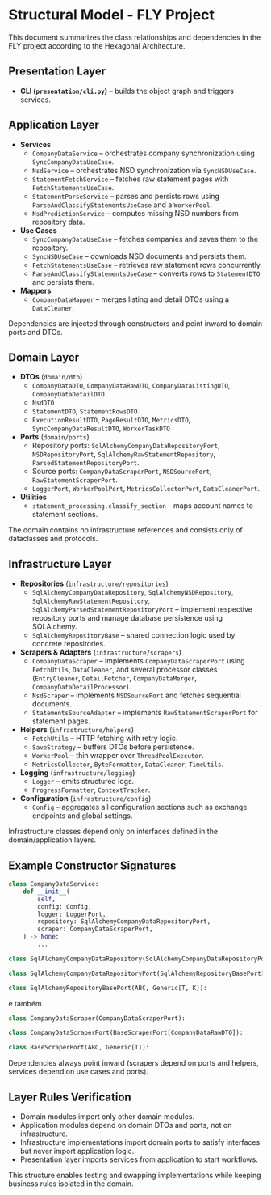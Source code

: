 # Structural Model - FLY Project

This document summarizes the class relationships and dependencies in the FLY project according to the Hexagonal Architecture.

## Presentation Layer
- **CLI (`presentation/cli.py`)** – builds the object graph and triggers services.

## Application Layer
- **Services**
  - `CompanyDataService` – orchestrates company synchronization using `SyncCompanyDataUseCase`.
  - `NsdService` – orchestrates NSD synchronization via `SyncNSDUseCase`.
  - `StatementFetchService` – fetches raw statement pages with `FetchStatementsUseCase`.
  - `StatementParseService` – parses and persists rows using `ParseAndClassifyStatementsUseCase` and a `WorkerPool`.
  - `NsdPredictionService` – computes missing NSD numbers from repository data.
- **Use Cases**
  - `SyncCompanyDataUseCase` – fetches companies and saves them to the repository.
  - `SyncNSDUseCase` – downloads NSD documents and persists them.
  - `FetchStatementsUseCase` – retrieves raw statement rows concurrently.
  - `ParseAndClassifyStatementsUseCase` – converts rows to `StatementDTO` and persists them.
- **Mappers**
  - `CompanyDataMapper` – merges listing and detail DTOs using a `DataCleaner`.

Dependencies are injected through constructors and point inward to domain ports and DTOs.

## Domain Layer
- **DTOs** (`domain/dto`)
  - `CompanyDataDTO`, `CompanyDataRawDTO`, `CompanyDataListingDTO`, `CompanyDataDetailDTO`
  - `NsdDTO`
  - `StatementDTO`, `StatementRowsDTO`
  - `ExecutionResultDTO`, `PageResultDTO`, `MetricsDTO`, `SyncCompanyDataResultDTO`, `WorkerTaskDTO`
- **Ports** (`domain/ports`)
  - Repository ports: `SqlAlchemyCompanyDataRepositoryPort`, `NSDRepositoryPort`, `SqlAlchemyRawStatementRepository`, `ParsedStatementRepositoryPort`.
  - Source ports: `CompanyDataScraperPort`, `NSDSourcePort`, `RawStatementScraperPort`.
  - `LoggerPort`, `WorkerPoolPort`, `MetricsCollectorPort`, `DataCleanerPort`.
- **Utilities**
  - `statement_processing.classify_section` – maps account names to statement sections.

The domain contains no infrastructure references and consists only of dataclasses and protocols.

## Infrastructure Layer
- **Repositories** (`infrastructure/repositories`)
  - `SqlAlchemyCompanyDataRepository`, `SqlAlchemyNSDRepository`, `SqlAlchemyRawStatementRepository`, `SqlAlchemyParsedStatementRepositoryPort` – implement respective repository ports and manage database persistence using SQLAlchemy.
  - `SqlAlchemyRepositoryBase` – shared connection logic used by concrete repositories.
- **Scrapers & Adapters** (`infrastructure/scrapers`)
  - `CompanyDataScraper` – implements `CompanyDataScraperPort` using `FetchUtils`, `DataCleaner`, and several processor classes (`EntryCleaner`, `DetailFetcher`, `CompanyDataMerger`, `CompanyDataDetailProcessor`).
  - `NsdScraper` – implements `NSDSourcePort` and fetches sequential documents.
  - `StatementsSourceAdapter` – implements `RawStatementScraperPort` for statement pages.
- **Helpers** (`infrastructure/helpers`)
  - `FetchUtils` – HTTP fetching with retry logic.
  - `SaveStrategy` – buffers DTOs before persistence.
  - `WorkerPool` – thin wrapper over `ThreadPoolExecutor`.
  - `MetricsCollector`, `ByteFormatter`, `DataCleaner`, `TimeUtils`.
- **Logging** (`infrastructure/logging`)
  - `Logger` – emits structured logs.
  - `ProgressFormatter`, `ContextTracker`.
- **Configuration** (`infrastructure/config`)
  - `Config` – aggregates all configuration sections such as exchange endpoints and global settings.

Infrastructure classes depend only on interfaces defined in the domain/application layers.

## Example Constructor Signatures
```python
class CompanyDataService:
    def __init__(
        self,
        config: Config,
        logger: LoggerPort,
        repository: SqlAlchemyCompanyDataRepositoryPort,
        scraper: CompanyDataScraperPort,
    ) -> None:
        ...
```
```python
class SqlAlchemyCompanyDataRepository(SqlAlchemyCompanyDataRepositoryPort):
```

```python
class SqlAlchemyCompanyDataRepositoryPort(SqlAlchemyRepositoryBasePort[CompanyDataDTO, str]):
```

```python
class SqlAlchemyRepositoryBasePort(ABC, Generic[T, K]):
```
e também 

```python
class CompanyDataScraper(CompanyDataScraperPort):
```

```python
class CompanyDataScraperPort(BaseScraperPort[CompanyDataRawDTO]):
```

```python
class BaseScraperPort(ABC, Generic[T]):
```

Dependencies always point inward (scrapers depend on ports and helpers, services depend on use cases and ports).

## Layer Rules Verification
- Domain modules import only other domain modules.
- Application modules depend on domain DTOs and ports, not on infrastructure.
- Infrastructure implementations import domain ports to satisfy interfaces but never import application logic.
- Presentation layer imports services from application to start workflows.

This structure enables testing and swapping implementations while keeping business rules isolated in the domain.
